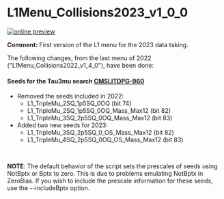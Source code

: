 # L1Menu_Collisions2023_v1_0_0

[![online preview](https://img.shields.io/badge/Online%20preview-click%20here-blue)](https://htmlpreview.github.io/?https://github.com/caruta/L1MenuRun3/blob/master/development/L1Menu_Collisions2023_v1_0_0/L1Menu_Collisions2023_v1_0_0.html)

**Comment:** 
First version of the L1 menu for the 2023 data taking.

The following changes, from the last menu of 2022 ("L1Menu_Collisions2022_v1_4_0"), have been done:

#### Seeds for the Tau3mu search [CMSLITDPG-960](https://its.cern.ch/jira/browse/CMSLITDPG-960)
   - Removed the seeds included in 2022: 
      - L1_TripleMu_2SQ_1p5SQ_0OQ (bit 74) 
      - L1_TripleMu_2SQ_1p5SQ_0OQ_Mass_Max12 (bit 82)
      - L1_TripleMu_3SQ_2p5SQ_0OQ_Mass_Max12 (bit 83)
   - Added two new seeds for 2023:
      - L1_TripleMu_3SQ_2p5SQ_0_OS_Mass_Max12 (bit 82) 
      - L1_TripleMu_4SQ_2p5SQ_0OQ_OS_Mass_Max12 (bit 83) 


<br/>

**NOTE**: The default behavior of the script sets the prescales of seeds using NotBptx or Bptx to zero. This is due to problems emulating NotBptx in ZeroBias. If you wish to include the prescale information for these seeds, use the --includeBptx option.
